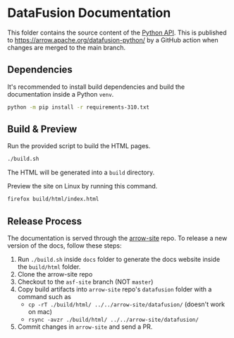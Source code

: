 <!---
  Licensed to the Apache Software Foundation (ASF) under one
  or more contributor license agreements.  See the NOTICE file
  distributed with this work for additional information
  regarding copyright ownership.  The ASF licenses this file
  to you under the Apache License, Version 2.0 (the
  "License"); you may not use this file except in compliance
  with the License.  You may obtain a copy of the License at

    http://www.apache.org/licenses/LICENSE-2.0

  Unless required by applicable law or agreed to in writing,
  software distributed under the License is distributed on an
  "AS IS" BASIS, WITHOUT WARRANTIES OR CONDITIONS OF ANY
  KIND, either express or implied.  See the License for the
  specific language governing permissions and limitations
  under the License.
-->

# DataFusion Documentation

This folder contains the source content of the [Python API](./source/api).
This is published to https://arrow.apache.org/datafusion-python/ by a GitHub action
when changes are merged to the main branch.

## Dependencies

It's recommended to install build dependencies and build the documentation
inside a Python `venv`.

```bash
python -m pip install -r requirements-310.txt
```

## Build & Preview

Run the provided script to build the HTML pages.

```bash
./build.sh
```

The HTML will be generated into a `build` directory.

Preview the site on Linux by running this command.

```bash
firefox build/html/index.html
```

## Release Process

The documentation is served through the
[arrow-site](https://github.com/apache/arrow-site/) repo. To release a new
version of the docs, follow these steps:

1. Run `./build.sh` inside `docs` folder to generate the docs website inside the `build/html` folder.
2. Clone the arrow-site repo
3. Checkout to the `asf-site` branch (NOT `master`)
4. Copy build artifacts into `arrow-site` repo's `datafusion` folder with a command such as
   - `cp -rT ./build/html/ ../../arrow-site/datafusion/` (doesn't work on mac)
   - `rsync -avzr ./build/html/ ../../arrow-site/datafusion/`
5. Commit changes in `arrow-site` and send a PR.
